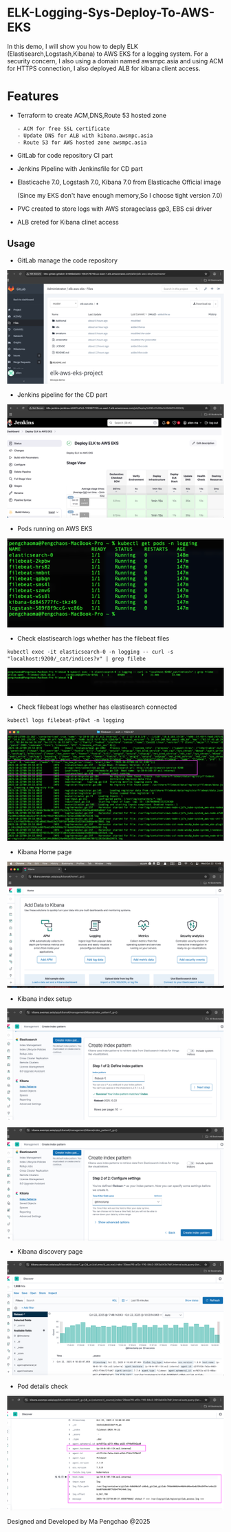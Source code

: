 # ELK-Logging-Sys-Deploy-To-AWS-EKS

In this demo, I will show you how to deply ELK (Elastisearch,Logstash,Kibana) to AWS EKS for a logging system. For a security concern, I also using a domain named awsmpc.asia and using ACM for HTTPS connection, I also deployed ALB for kibana client access.

# Features

- Terraform to create ACM,DNS,Route 53 hosted zone

      - ACM for free SSL certificate
      - Update DNS for ALB with kibana.awsmpc.asia
      - Route 53 for AWS hosted zone awsmpc.asia

- GitLab for code repository CI part

- Jenkins Pipeline with Jenkinsfile for CD part

- Elasticache 7.0, Logstash 7.0, Kibana 7.0 from Elasticache Official image

    (Since my EKS don't have enough memory,So I choose tight version 7.0)

- PVC created to store logs with AWS storageclass gp3, EBS csi driver

- ALB creted for Kibana clinet access

## Usage

- GitLab manage the code repository

![gitlab](./gitlab_repo.png)

- Jenkins pipeline for the CD part

![jenkins](./jenkins_pipeline.png)

- Pods running on AWS EKS

![pods](./elk_pods_eks.png)

- Check elastisearch logs whether has the filebeat files
```shell
kubectl exec -it elasticsearch-0 -n logging -- curl -s "localhost:9200/_cat/indices?v" | grep filebe
```

![elastisearch](./check_elasticsearch_index.png)

- Check filebeat logs whether has elastisearch connected

```shell
kubectl logs filebeat-pf8wt -n logging
```

![logs](./filebeat_log_connect_elastisearch.png)

- Kibana Home page

![kibana1](./kibana_home_page.png)

- Kibana index setup

![kibana2](./kibana_setup1.png)

![kibana3](./kibana_setup_2.png)

- Kibana discovery page

![kibana_d](./kibana_Discovery.png)

- Pod details check

![Pod_details](./pod_log_details.png)

Designed and Developed by Ma Pengchao @2025